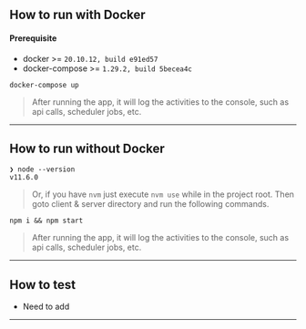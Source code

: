 ## How to run with Docker

#### Prerequisite

- docker >= `20.10.12, build e91ed57`
- docker-compose >= `1.29.2, build 5becea4c`

```
docker-compose up
```

> After running the app, it will log the activities to the console, such as api calls, scheduler jobs, etc.

<hr />

## How to run without Docker

```
❯ node --version
v11.6.0
```

> Or, if you have `nvm` just execute `nvm use` while in the project root.
> Then goto client & server directory and run the following commands.

```
npm i && npm start
```

> After running the app, it will log the activities to the console, such as api calls, scheduler jobs, etc.

<hr />

## How to test

- Need to add

<hr />
